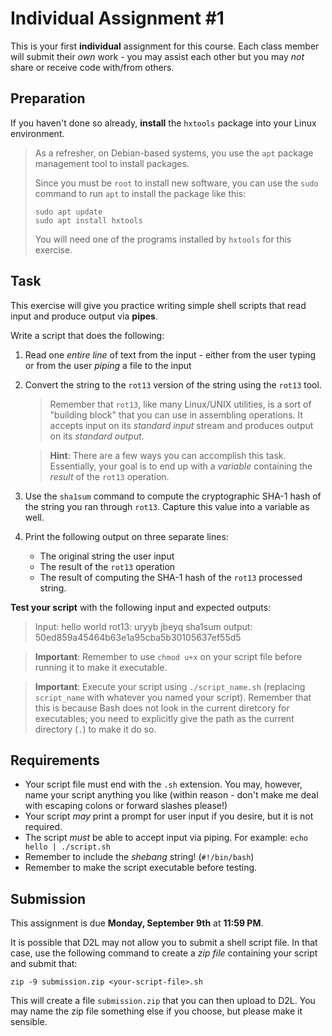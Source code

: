 # Individual Assignment #1

This is your first **individual** assignment for this course. Each class member will submit their *own* work - you may assist each other but you may *not* share or receive code with/from others.

## Preparation

If you haven't done so already, **install** the `hxtools` package into your Linux environment.

> As a refresher, on Debian-based systems, you use the `apt` package management tool to install packages.
>
> Since you must be `root` to install new software, you can use the `sudo` command to run `apt` to install the package like this:
>
>     sudo apt update
>     sudo apt install hxtools
>
> You will need one of the programs installed by `hxtools` for this exercise.

## Task

This exercise will give you practice writing simple shell scripts that read input and produce output via **pipes**.

Write a script that does the following:

1. Read one *entire line* of text from the input - either from the user typing or from the user *piping* a file to the input
2. Convert the string to the `rot13` version of the string using the `rot13` tool.

   > Remember that `rot13`, like many Linux/UNIX utilities, is a sort of "building block" that you can use in assembling operations. It accepts input on its *standard input* stream and produces output on its *standard output*.

   > **Hint**: There are a few ways you can accomplish this task. Essentially, your goal is to end up with a *variable* containing the *result* of the `rot13` operation.

3. Use the `sha1sum` command to compute the cryptographic SHA-1 hash of the string you ran through `rot13`. Capture this value into a variable as well.
4. Print the following output on three separate lines:

    * The original string the user input
    * The result of the `rot13` operation
    * The result of computing the SHA-1 hash of the `rot13` processed string.

**Test your script** with the following input and expected outputs:

> Input: hello world
> rot13: uryyb jbeyq
> sha1sum output: 50ed859a45464b63e1a95cba5b30105637ef55d5

> **Important**: Remember to use `chmod u+x` on your script file before running it to make it executable.

> **Important**: Execute your script using `./script_name.sh` (replacing `script_name` with whatever you named your script). Remember that this is because Bash does not look in the current diretcory for executables; you need to explicitly give the path as the current directory (`.`) to make it do so.

## Requirements

* Your script file must end with the `.sh` extension. You may, however, name your script anything you like (within reason - don't make me deal with escaping colons or forward slashes please!)
* Your script *may* print a prompt for user input if you desire, but it is not required.
* The script *must* be able to accept input via piping. For example: `echo hello | ./script.sh`
* Remember to include the *shebang* string! (`#!/bin/bash`)
* Remember to make the script executable before testing.

## Submission

This assignment is due **Monday, September 9th** at **11:59 PM**. 

It is possible that D2L may not allow you to submit a shell script file. In that case, use the following command to create a *zip file* containing your script and submit that:

    zip -9 submission.zip <your-script-file>.sh

This will create a file `submission.zip` that you can then upload to D2L. You may name the zip file something else if you choose, but please make it sensible.
